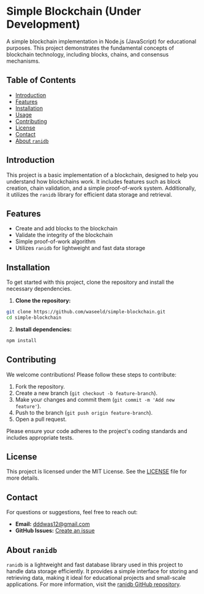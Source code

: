 # Simple Blockchain (Under Development)

A simple blockchain implementation in Node.js (JavaScript) for educational purposes. This project demonstrates the fundamental concepts of blockchain technology, including blocks, chains, and consensus mechanisms.

## Table of Contents

- [Introduction](#introduction)
- [Features](#features)
- [Installation](#installation)
- [Usage](#usage)
- [Contributing](#contributing)
- [License](#license)
- [Contact](#contact)
- [About `ranidb`](#about-ranidb)

## Introduction

This project is a basic implementation of a blockchain, designed to help you understand how blockchains work. It includes features such as block creation, chain validation, and a simple proof-of-work system. Additionally, it utilizes the `ranidb` library for efficient data storage and retrieval.

## Features

- Create and add blocks to the blockchain
- Validate the integrity of the blockchain
- Simple proof-of-work algorithm
- Utilizes `ranidb` for lightweight and fast data storage

## Installation

To get started with this project, clone the repository and install the necessary dependencies.

1. **Clone the repository:**

```bash
git clone https://github.com/waseeld/simple-blockchain.git
cd simple-blockchain
```

2. **Install dependencies:**

```bash
npm install
```

## Contributing

We welcome contributions! Please follow these steps to contribute:

1. Fork the repository.
2. Create a new branch (`git checkout -b feature-branch`).
3. Make your changes and commit them (`git commit -m 'Add new feature'`).
4. Push to the branch (`git push origin feature-branch`).
5. Open a pull request.

Please ensure your code adheres to the project's coding standards and includes appropriate tests.

## License

This project is licensed under the MIT License. See the [LICENSE](LICENSE) file for more details.

## Contact

For questions or suggestions, feel free to reach out:

- **Email:** [dddwas12@gmail.com](mailto:dddwas12@gmail.com)
- **GitHub Issues:** [Create an issue](https://github.com/waseeld/simple-blockchain/issues)

## About `ranidb`

`ranidb` is a lightweight and fast database library used in this project to handle data storage efficiently. It provides a simple interface for storing and retrieving data, making it ideal for educational projects and small-scale applications. For more information, visit the [ranidb GitHub repository](https://github.com/waseeld/ranidb).
